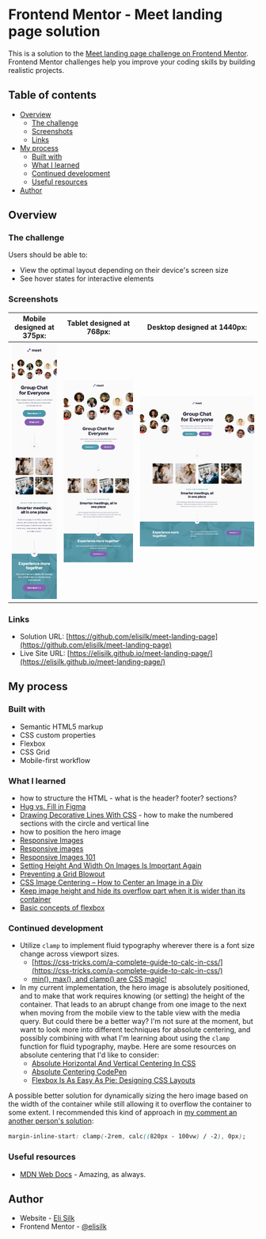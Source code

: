# Frontend Mentor - Meet landing page solution

This is a solution to the [Meet landing page challenge on Frontend Mentor](https://www.frontendmentor.io/challenges/meet-landing-page-rbTDS6OUR). Frontend Mentor challenges help you improve your coding skills by building realistic projects.

## Table of contents

- [Overview](#overview)
  - [The challenge](#the-challenge)
  - [Screenshots](#screenshot)
  - [Links](#links)
- [My process](#my-process)
  - [Built with](#built-with)
  - [What I learned](#what-i-learned)
  - [Continued development](#continued-development)
  - [Useful resources](#useful-resources)
- [Author](#author)

## Overview

### The challenge

Users should be able to:

- View the optimal layout depending on their device's screen size
- See hover states for interactive elements

### Screenshots

|        Mobile designed at 375px:         |        Tablet designed at 768px:         |        Desktop designed at 1440px:        |
| :--------------------------------------: | :--------------------------------------: | :---------------------------------------: |
| ![](./screenshots/screenshot-mobile.png) | ![](./screenshots/screenshot-tablet.png) | ![](./screenshots/screenshot-desktop.png) |

### Links

- Solution URL: [https://github.com/elisilk/meet-landing-page](https://github.com/elisilk/meet-landing-page)
- Live Site URL: [https://elisilk.github.io/meet-landing-page/](https://elisilk.github.io/meet-landing-page/)

## My process

### Built with

- Semantic HTML5 markup
- CSS custom properties
- Flexbox
- CSS Grid
- Mobile-first workflow

### What I learned

- how to structure the HTML - what is the header? footer? sections?
- [Hug vs. Fill in Figma](https://bootcamp.uxdesign.cc/hug-content-or-fill-container-from-zero-to-hero-of-responsive-designs-be036e8a21ba)
- [Drawing Decorative Lines With CSS](https://pqina.nl/blog/drawing-decorative-lines-with-css/) - how to make the numbered sections with the circle and vertical line
- how to position the hero image
- [Responsive Images](https://developer.mozilla.org/en-US/docs/Learn/HTML/Multimedia_and_embedding/Responsive_images)
- [Responsive images](https://web.dev/learn/design/responsive-images)
- [Responsive Images 101](https://cloudfour.com/thinks/responsive-images-101-definitions/)
- [Setting Height And Width On Images Is Important Again](https://www.smashingmagazine.com/2020/03/setting-height-width-images-important-again/)
- [Preventing a Grid Blowout](https://css-tricks.com/preventing-a-grid-blowout/)
- [CSS Image Centering – How to Center an Image in a Div](https://www.freecodecamp.org/news/how-to-center-an-image-in-a-div-css/)
- [Keep image height and hide its overflow part when it is wider than its container](https://stackoverflow.com/questions/48940673/keep-image-height-and-hide-its-overflow-part-when-it-is-wider-than-its-container)
- [Basic concepts of flexbox](https://developer.mozilla.org/en-US/docs/Web/CSS/CSS_flexible_box_layout/Basic_concepts_of_flexbox)

### Continued development

- Utilize `clamp` to implement fluid typography wherever there is a font size change across viewport sizes.
  - [https://css-tricks.com/a-complete-guide-to-calc-in-css/](https://css-tricks.com/a-complete-guide-to-calc-in-css/)
  - [min(), max(), and clamp() are CSS magic!](https://css-tricks.com/min-max-and-clamp-are-css-magic/)
- In my current implementation, the hero image is absolutely positioned, and to make that work requires knowing (or setting) the height of the container. That leads to an abrupt change from one image to the next when moving from the mobile view to the table view with the media query. But could there be a better way? I'm not sure at the moment, but want to look more into different techniques for absolute centering, and possibly combining with what I'm learning about using the `clamp` function for fluid typography, maybe. Here are some resources on absolute centering that I'd like to consider:
  - [Absolute Horizontal And Vertical Centering In CSS](https://www.smashingmagazine.com/2013/08/absolute-horizontal-vertical-centering-css/)
  - [Absolute Centering CodePen](https://codepen.io/shshaw/details/kOxGQa)
  - [Flexbox Is As Easy As Pie: Designing CSS Layouts](https://www.smashingmagazine.com/2013/05/centering-elements-with-flexbox/)

A possible better solution for dynamically sizing the hero image based on the width of the container while still allowing it to overflow the container to some extent. I recommended this kind of approach in [my comment an another person's solution](https://www.frontendmentor.io/solutions/meet-landing-page-scss-bem-grid-flexbox-zztleF0Y-Q):

```css
margin-inline-start: clamp(-2rem, calc((820px - 100vw) / -2), 0px);
```

### Useful resources

- [MDN Web Docs](https://developer.mozilla.org/en-US/) - Amazing, as always.

## Author

- Website - [Eli Silk](https://github.com/elisilk)
- Frontend Mentor - [@elisilk](https://www.frontendmentor.io/profile/elisilk)
